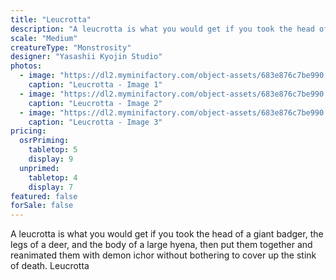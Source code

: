 ```yaml
---
title: "Leucrotta"
description: "A leucrotta is what you would get if you took the head of a giant badger, the legs of a deer, and the body of a large hyena, then put them together and reanimated them with demon ichor without bothering to cover up the stink of death. Leucrotta"
scale: "Medium"
creatureType: "Monstrosity"
designer: "Yasashii Kyojin Studio"
photos:
  - image: "https://dl2.myminifactory.com/object-assets/683e876c7be990.03764371/images/720X720-Leucrotta_01_PS.jpg"
    caption: "Leucrotta - Image 1"
  - image: "https://dl2.myminifactory.com/object-assets/683e876c7be990.03764371/images/720X720-Leucrotta_01_B.jpg"
    caption: "Leucrotta - Image 2"
  - image: "https://dl2.myminifactory.com/object-assets/683e876c7be990.03764371/images/720X720-Leucrotta_01_SCALE.jpg"
    caption: "Leucrotta - Image 3"
pricing:
  osrPriming:
    tabletop: 5
    display: 9
  unprimed:
    tabletop: 4
    display: 7
featured: false
forSale: false
---
```


A leucrotta is what you would get if you took the head of a giant badger, the legs of a deer, and the body of a large hyena, then put them together and reanimated them with demon ichor without bothering to cover up the stink of death. Leucrotta